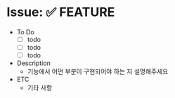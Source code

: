 # Issue: ✅ FEATURE
- To Do
  - [ ] todo
  - [ ] todo
  - [ ] todo
- Description
  - 기능에서 어떤 부분이 구현되어야 하는 지 설명해주세요
- ETC
  - 기타 사항

